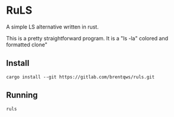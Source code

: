 # RuLS

A simple LS alternative written in rust. 

This is a pretty straightforward program. It is a "ls -la" colored and formatted  clone"


## Install
```cargo install --git https://gitlab.com/brentqws/ruls.git```


## Running
```ruls```
